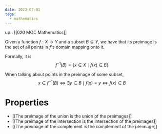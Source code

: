 ```yaml
---
date: 2023-07-01
tags:
  - mathematics
---
```

up:: [[020 MOC Mathematics]]

Given a function $f: X \to Y$ and a subset $B \subseteq Y$, we have that its preimage is the set of all points in $f$'s domain mapping onto it. 

Formally, it is
$$
f^{-1}(B) = \{x \in X \mid f(x) \in B\}
$$

When talking about points in the preimage of some subset, 
$$
x \in f^{-1}(B) \iff \exists y \in B \mid f(x) =y \iff f(x) \in B
$$
# Properties
- [[The preimage of the union is the union of the preimages]]
- [[The preimage of the intersection is the intersection of the preimages]]
- [[The preimage of the complement is the complement of the preimage]]